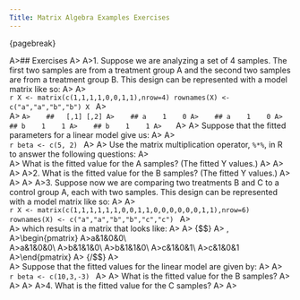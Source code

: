 ```yaml
---
Title: Matrix Algebra Examples Exercises
---
```


{pagebreak} 

A>## Exercises
A>
A>1. Suppose we are analyzing a set of 4 samples. The first two samples are from a treatment group A and the second two samples are from a treatment group B. This design can be represented with a model matrix like so:
A>
A>    
    ```r
    X <- matrix(c(1,1,1,1,0,0,1,1),nrow=4)
    rownames(X) <- c("a","a","b","b")
    X
    ```
A>    
A>    ```
A>    ##   [,1] [,2]
A>    ## a    1    0
A>    ## a    1    0
A>    ## b    1    1
A>    ## b    1    1
A>    ```
A>
A>    Suppose that the fitted parameters for a linear model give us:
A>
A>    
    ```r
    beta <- c(5, 2)
    ```
A>
A>    Use the matrix multiplication operator, `%*%`, in R to answer the following questions:
A>    
A>    What is the fitted value for the A samples? (The fitted Y values.)
A>
A>
A>
A>2. What is the fitted value for the B samples? (The fitted Y values.)
A>
A>
A>
A>3. Suppose now we are comparing two treatments B and C to a control group A, each with two samples. This design can be represented with a model matrix like so:
A>
A>    
    ```r
    X <- matrix(c(1,1,1,1,1,1,0,0,1,1,0,0,0,0,0,0,1,1),nrow=6)
    rownames(X) <- c("a","a","b","b","c","c")
    ```
A>  
A>    which results in a matrix that looks like:
A>
A>    {$$} 
A>    \,
A>\begin{pmatrix}
A>a&1&0&0\\   
A>a&1&0&0\\
A>b&1&1&0\\
A>b&1&1&0\\
A>c&1&0&1\\
A>c&1&0&1
A>\end{pmatrix}
A>    {/$$}
A>   
A>    Suppose that the fitted values for the linear model are given by:
A>
A>    
    ```r
    beta <- c(10,3,-3)
    ```
A>
A>    What is the fitted value for the B samples?
A>
A>
A>
A>4. What is the fitted value for the C samples?
A>
A>
